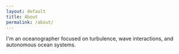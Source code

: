 ```yaml
---
layout: default
title: About
permalink: /about/
---
```


I'm an oceanographer focused on turbulence, wave interactions, and autonomous ocean systems.
